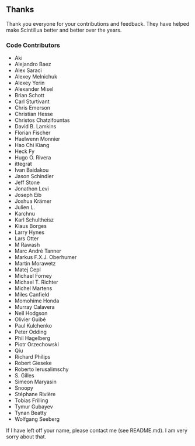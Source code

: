 ## Thanks

Thank you everyone for your contributions and feedback. They have helped make Scintillua better
and better over the years.

### Code Contributors

* Aki
* Alejandro Baez
* Alex Saraci
* Alexey Melnichuk
* Alexey Yerin
* Alexander Misel
* Brian Schott
* Carl Sturtivant
* Chris Emerson
* Christian Hesse
* Christos Chatzifountas
* David B. Lamkins
* Florian Fischer
* Haelwenn Monnier
* Hao Chi Kiang
* Heck Fy
* Hugo O. Rivera
* ittegrat
* Ivan Baidakou
* Jason Schindler
* Jeff Stone
* Jonathon Levi
* Joseph Eib
* Joshua Krämer
* Julien L.
* Karchnu
* Karl Schultheisz
* Klaus Borges
* Larry Hynes
* Lars Otter
* M Rawash
* Marc André Tanner
* Markus F.X.J. Oberhumer
* Martin Morawetz
* Matej Cepl
* Michael Forney
* Michael T. Richter
* Michel Martens
* Miles Canfield
* Momohime Honda
* Murray Calavera
* Neil Hodgson
* Olivier Guibé
* Paul Kulchenko
* Peter Odding
* Phil Hagelberg
* Piotr Orzechowski
* Qiu
* Richard Philips
* Robert Gieseke
* Roberto Ierusalimschy
* S\. Gilles
* Simeon Maryasin
* Snoopy
* Stéphane Rivière
* Tobias Frilling
* Tymur Gubayev
* Tynan Beatty
* Wolfgang Seeberg

If I have left off your name, please contact me (see README.md). I am very sorry about that.
